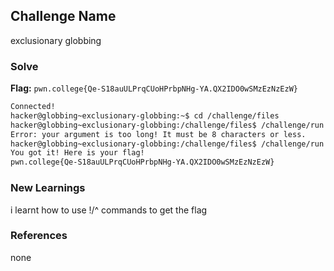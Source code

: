 ## Challenge Name
exclusionary globbing

### Solve
**Flag:** `pwn.college{Qe-S18auULPrqCUoHPrbpNHg-YA.QX2IDO0wSMzEzNzEzW}`

```bash
Connected!
hacker@globbing~exclusionary-globbing:~$ cd /challenge/files
hacker@globbing~exclusionary-globbing:/challenge/files$ /challenge/run file_[!npw]
Error: your argument is too long! It must be 8 characters or less.
hacker@globbing~exclusionary-globbing:/challenge/files$ /challenge/run [^npw]*
You got it! Here is your flag!
pwn.college{Qe-S18auULPrqCUoHPrbpNHg-YA.QX2IDO0wSMzEzNzEzW}
```

### New Learnings
i learnt how to use !/^ commands to get the flag

### References 
none
